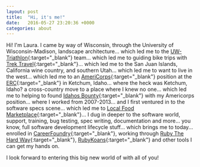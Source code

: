```yaml
---
layout: post
title:  "Hi, it's me!"
date:   2016-05-27 23:20:36 +0000
categories: about
---
```

Hi! I'm Laura.
I came by way of Wisconsin, through the University of Wisconsin-Madison, landscape architecture...
which led me to the [UW-Triathlon](http://www.wisconsintriathlon.org/){:target="_blank"} team...
which led me to guiding bike trips with [Trek Travel](http://trektravel.com/){:target="_blank"}...
which led me to the San Juan Islands, California wine country, and southern Utah...
which led me to want to live in the west...
which led me to an [AmeriCorps](http://www.nationalservice.gov/programs/americorps){:target="_blank"} position at the [ERC](http://www.ercsv.org/){:target="_blank"} in Ketchum, Idaho...
where the heck was Ketchum, Idaho?
a cross-country move to a place where I knew no one...
which led me to helping to found [Idahos Bounty](http://www.idahosbounty.coop){:target="_blank"} with my Americorps position...
where I worked from 2007-2013...
and I first ventured in to the software specs scene...
which led me to [Local Food Marketplace](http://home.localfoodmarketplace.com/){:target="_blank"}...
I dug in deeper to the software world,
support, training, bug testing, spec writing, documentation and more...
you know, full software development lifecycle stuff...
which brings me to today...
enrolled in [CareerFoundry](http://careerfoundry.com/){:target="_blank"}, working through [Ruby The Hard Way](http://learnrubythehardway.org/book/){:target="_blank"}, [RubyKoans](http://rubykoans.com/){:target="_blank"} and other tools I can get my hands on.

I look forward to entering this big new world of with all of you!












